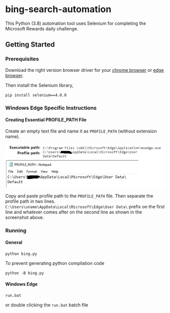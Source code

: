 # bing-search-automation
This Python (3.8) automation tool uses Selenium for completing the Microsoft Rewards daily challenge.

## Getting Started
### Prerequisites

Download the right version browser driver for your [chrome browser](https://sites.google.com/a/chromium.org/chromedriver/home) or [edge browser](https://developer.microsoft.com/en-us/microsoft-edge/tools/webdriver/).  

Then install the Selenium library,

```
pip install selenium==4.0.0
```

### Windows Edge Specific Instructions
#### Creating Essential PROFILE_PATH File

Create an empty text file and name it as `PROFILE_PATH` (without extension name).  

![profile_path](./screenshots/path.png)

Copy and paste profile path to the `PROFILE_PATH` file. Then separate the profile path in two lines. `C:\Users\uname\AppData\Local\Microsoft\Edge\User Data\` prefix on the first line and whatever comes after on the second line as shown in the screenshot above.

### Running
#### General
```
python bing.py
```

To prevent generating python compilation code

```
python -B bing.py
```

#### Windows Edge
```
run.bat
```
or double clicking the `run.bat` batch file
